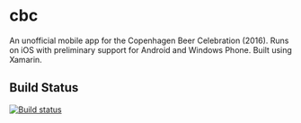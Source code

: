 # cbc

An unofficial mobile app for the Copenhagen Beer Celebration (2016). Runs on iOS with preliminary support for Android and Windows Phone. Built using Xamarin.

## Build Status

[![Build status](https://ci.appveyor.com/api/projects/status/y5ogvlw4mqfer00g/branch/master?svg=true)](https://ci.appveyor.com/project/JoeBrock73129/cbc/branch/master)
